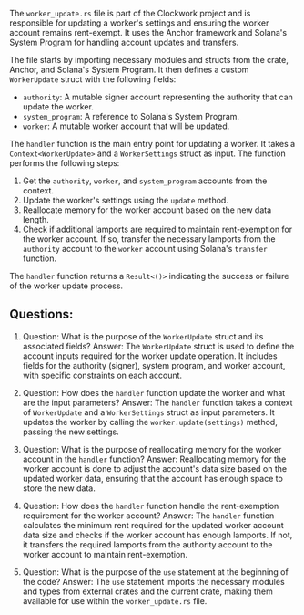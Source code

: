The `worker_update.rs` file is part of the Clockwork project and is responsible for updating a worker's settings and ensuring the worker account remains rent-exempt. It uses the Anchor framework and Solana's System Program for handling account updates and transfers.

The file starts by importing necessary modules and structs from the crate, Anchor, and Solana's System Program. It then defines a custom `WorkerUpdate` struct with the following fields:

- `authority`: A mutable signer account representing the authority that can update the worker.
- `system_program`: A reference to Solana's System Program.
- `worker`: A mutable worker account that will be updated.

The `handler` function is the main entry point for updating a worker. It takes a `Context<WorkerUpdate>` and a `WorkerSettings` struct as input. The function performs the following steps:

1. Get the `authority`, `worker`, and `system_program` accounts from the context.
2. Update the worker's settings using the `update` method.
3. Reallocate memory for the worker account based on the new data length.
4. Check if additional lamports are required to maintain rent-exemption for the worker account. If so, transfer the necessary lamports from the `authority` account to the `worker` account using Solana's `transfer` function.

The `handler` function returns a `Result<()>` indicating the success or failure of the worker update process.

## Questions:

1. Question: What is the purpose of the `WorkerUpdate` struct and its associated fields?
   Answer: The `WorkerUpdate` struct is used to define the account inputs required for the worker update operation. It includes fields for the authority (signer), system program, and worker account, with specific constraints on each account.

2. Question: How does the `handler` function update the worker and what are the input parameters?
   Answer: The `handler` function takes a context of `WorkerUpdate` and a `WorkerSettings` struct as input parameters. It updates the worker by calling the `worker.update(settings)` method, passing the new settings.

3. Question: What is the purpose of reallocating memory for the worker account in the `handler` function?
   Answer: Reallocating memory for the worker account is done to adjust the account's data size based on the updated worker data, ensuring that the account has enough space to store the new data.

4. Question: How does the `handler` function handle the rent-exemption requirement for the worker account?
   Answer: The `handler` function calculates the minimum rent required for the updated worker account data size and checks if the worker account has enough lamports. If not, it transfers the required lamports from the authority account to the worker account to maintain rent-exemption.

5. Question: What is the purpose of the `use` statement at the beginning of the code?
   Answer: The `use` statement imports the necessary modules and types from external crates and the current crate, making them available for use within the `worker_update.rs` file.
